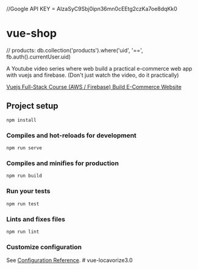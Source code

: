 
//Google API KEY = AIzaSyC9Sbj0ipn36mn0cEEtg2czKa7oe8dqKk0

# vue-shop

//  products: db.collection('products').where('uid', '==', fb.auth().currentUser.uid)
        

A Youtube video series where web build a practical e-commerce web app with vuejs and firebase. (Don't just watch the video, do it practically)

[Vuejs Full-Stack Course (AWS / Firebase) Build E-Commerce Website
](https://www.youtube.com/watch?v=UrUuvNyK-Os&list=PLB4AdipoHpxYPjGo0n2m6tmCLud_iSEbv)

## Project setup
```
npm install
```

### Compiles and hot-reloads for development
```
npm run serve
```

### Compiles and minifies for production
```
npm run build
```

### Run your tests
```
npm run test
```

### Lints and fixes files
```
npm run lint
```

### Customize configuration
See [Configuration Reference](https://cli.vuejs.org/config/).
#   v u e - l o c a v o r i z e 3 . 0 
 
 